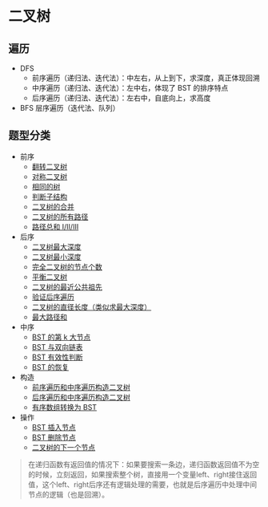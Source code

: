 # 二叉树

## 遍历

- DFS
  - 前序遍历（递归法、迭代法）：中左右，从上到下，求深度，真正体现回溯
  - 中序遍历（递归法、迭代法）：左中右，体现了 BST 的排序特点
  - 后序遍历（递归法、迭代法）：左右中，自底向上，求高度
- BFS 层序遍历（迭代法、队列）

## 题型分类

- 前序
  - [翻转二叉树](invert.py)
  - [对称二叉树](is_symmetric.py)
  - [相同的树](is_same.py)
  - [判断子结构](is_substructure.py)
  - [二叉树的合并](merge_trees.py)
  - [二叉树的所有路径](binary_tree_path.py)
  - [路径总和 I/II/III](binary_tree_path.py)
- 后序
  - [二叉树最大深度](depth.py)
  - [二叉树最小深度](depth.py)
  - [完全二叉树的节点个数](count_node.py)
  - [平衡二叉树](balanced_tree.py)
  - [二叉树的最近公共祖先](lowest_common_ancestor.py)
  - [验证后序遍历](verify_postorder.py)
  - [二叉树的直径长度（类似求最大深度）](diameter.py)
  - [最大路径和](max_path_sum.py)
- 中序
  - [BST 的第 k 大节点](kth_largest.py)
  - [BST 与双向链表](tree_to_doubly_list.py)
  - [BST 有效性判断](valid_bst.py)
  - [BST 的恢复](recover_bst.py)
- 构造
  - [前序遍历和中序遍历构造二叉树](build_tree.py)
  - [后序遍历和中序遍历构造二叉树](build_tree.py)
  - [有序数组转换为 BST](convert_to_bst.py)
- 操作
  - [BST 插入节点](bst_operations.py)
  - [BST 删除节点](bst_operations.py)
  - [二叉树的下一个节点](find_next_node.py)

> 在递归函数有返回值的情况下：如果要搜索一条边，递归函数返回值不为空的时候，立刻返回，如果搜索整个树，直接用一个变量left、right接住返回值，这个left、right后序还有逻辑处理的需要，也就是后序遍历中处理中间节点的逻辑（也是回溯）。
